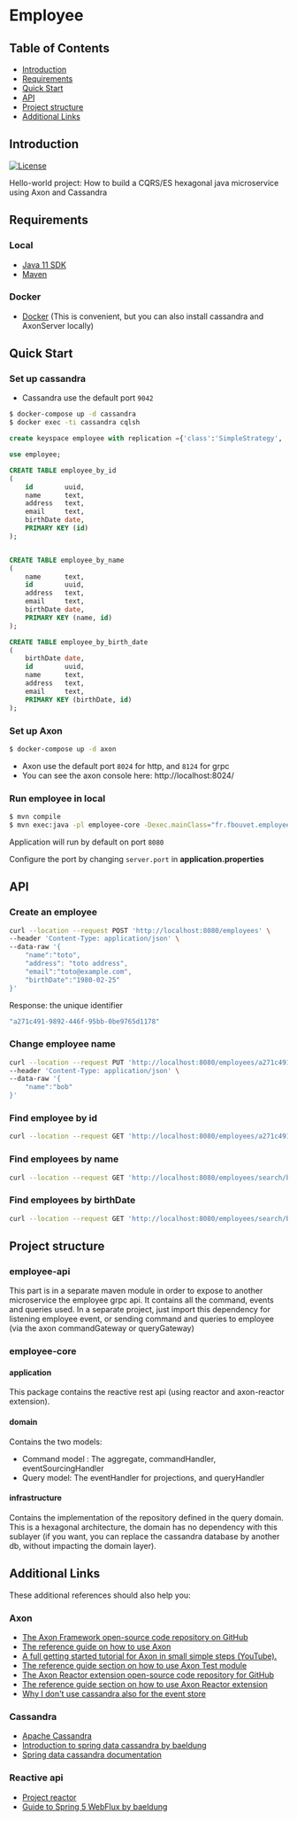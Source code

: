 # Employee 

## Table of Contents

- [Introduction](#introduction)
- [Requirements](#requirements)
- [Quick Start](#quick-start)
- [API](#requirements)
- [Project structure](#project-structure)
- [Additional Links](#additional-links)


## Introduction

[![License](https://img.shields.io/badge/License-MIT%202.0-blue.svg)](https://opensource.org/licenses/MIT)


Hello-world project: How to build a CQRS/ES hexagonal java microservice using Axon and Cassandra


## Requirements


### Local
* [Java 11 SDK](https://www.oracle.com/java/technologies/downloads/#java11)
* [Maven](https://maven.apache.org/download.cgi)

### Docker
* [Docker](https://www.docker.com/get-docker) (This is convenient, but you can also install cassandra and AxonServer locally)

## Quick Start

### Set up cassandra

- Cassandra use the default port `9042`

```bash
$ docker-compose up -d cassandra
$ docker exec -ti cassandra cqlsh
```
```sql
create keyspace employee with replication ={'class':'SimpleStrategy', 'replication_factor':1};

use employee;

CREATE TABLE employee_by_id
(
    id        uuid,
    name      text,
    address   text,
    email     text,
    birthDate date,
    PRIMARY KEY (id)
);


CREATE TABLE employee_by_name
(
    name      text,
    id        uuid,
    address   text,
    email     text,
    birthDate date,
    PRIMARY KEY (name, id)
);

CREATE TABLE employee_by_birth_date
(
    birthDate date,
    id        uuid,
    name      text,
    address   text,
    email     text,
    PRIMARY KEY (birthDate, id)
);
```

### Set up Axon
```bash
$ docker-compose up -d axon
```
- Axon use the default port `8024` for http, and `8124` for grpc
- You can see the axon console here: http://localhost:8024/

### Run employee in local
```bash
$ mvn compile
$ mvn exec:java -pl employee-core -Dexec.mainClass="fr.fbouvet.employee.EmployeeApplication"
```

Application will run by default on port `8080`

Configure the port by changing `server.port` in __application.properties__


## API

### Create an employee
```bash
curl --location --request POST 'http://localhost:8080/employees' \
--header 'Content-Type: application/json' \
--data-raw '{
    "name":"toto",
    "address": "toto address",
    "email":"toto@example.com",
    "birthDate":"1980-02-25"
}'
```
Response: the unique identifier
```bash
"a271c491-9892-446f-95bb-0be9765d1178"
```

### Change employee name
```bash
curl --location --request PUT 'http://localhost:8080/employees/a271c491-9892-446f-95bb-0be9765d1178/name' \
--header 'Content-Type: application/json' \
--data-raw '{
    "name":"bob"
}'
```

### Find employee by id
```bash
curl --location --request GET 'http://localhost:8080/employees/a271c491-9892-446f-95bb-0be9765d1178'
```

### Find employees by name
```bash
curl --location --request GET 'http://localhost:8080/employees/search/by-name/bob'
```

### Find employees by birthDate
```bash
curl --location --request GET 'http://localhost:8080/employees/search/by-birth-date/1980-02-04'
```

## Project structure

### employee-api
This part is in a separate maven module in order to expose to another microservice the employee grpc api.
It contains all the command, events and queries used.
In a separate project, just import this dependency for listening employee event, or sending command and queries to employee (via the axon commandGateway or queryGateway)

### employee-core

#### application
This package contains the reactive rest api (using reactor and axon-reactor extension).

#### domain
Contains the two models:
- Command model : The aggregate, commandHandler, eventSourcingHandler
- Query model: The eventHandler for projections, and queryHandler

#### infrastructure
Contains the implementation of the repository defined in the query domain.
This is a hexagonal architecture, the domain has no dependency with this sublayer (if you want, you can replace the cassandra database by another db, without impacting the domain layer).

## Additional Links
These additional references should also help you:
### Axon
* [The Axon Framework open-source code repository on GitHub](https://github.com/AxonFramework)
* [The reference guide on how to use Axon](https://docs.axoniq.io/reference-guide/)
* [A full getting started tutorial for Axon in small simple steps (YouTube).](https://www.youtube.com/watch?v=tqn9p8Duy54&list=PL4O1nDpoa5KQkkApGXjKi3rzUW3II5pjm)
* [The reference guide section on how to use Axon Test module](https://docs.axoniq.io/reference-guide/axon-framework/testing)
* [The Axon Reactor extension open-source code repository for GitHub](https://github.com/AxonFramework/extension-reactor)
* [The reference guide section on how to use Axon Reactor extension](https://docs.axoniq.io/reference-guide/extensions/reactor)
* [Why I don't use cassandra also for the event store](https://axoniq.io/blog-overview/eventstore) 

### Cassandra
* [Apache Cassandra](https://cassandra.apache.org/_/index.html)
* [Introduction to spring data cassandra by baeldung](https://www.baeldung.com/spring-data-cassandra-tutorial)
* [Spring data cassandra documentation](https://spring.io/projects/spring-data-cassandra)

### Reactive api
* [Project reactor](https://projectreactor.io/)
* [Guide to Spring 5 WebFlux by baeldung](https://www.baeldung.com/spring-webflux)
